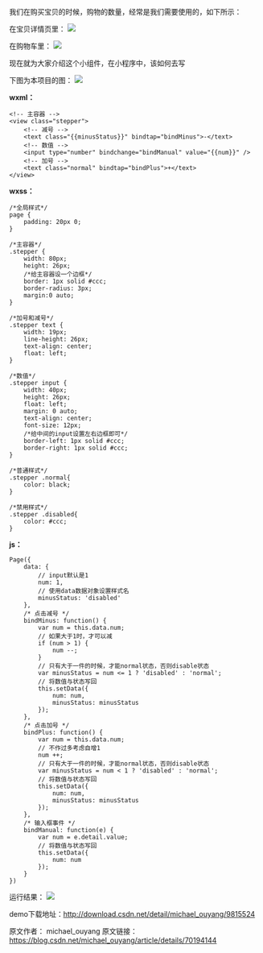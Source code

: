 我们在购买宝贝的时候，购物的数量，经常是我们需要使用的，如下所示：

在宝贝详情页里：
![](https://upload-images.jianshu.io/upload_images/19956127-18bfe59f789c38d9.png?imageMogr2/auto-orient/strip%7CimageView2/2/w/1240)



在购物车里：
![](https://upload-images.jianshu.io/upload_images/19956127-994224cadaa64c58.png?imageMogr2/auto-orient/strip%7CimageView2/2/w/1240)


现在就为大家介绍这个小组件，在小程序中，该如何去写

下图为本项目的图：
![](https://upload-images.jianshu.io/upload_images/19956127-27d3886b44663a47.png?imageMogr2/auto-orient/strip%7CimageView2/2/w/1240)


**wxml：**
```
<!-- 主容器 -->
<view class="stepper">
	<!-- 减号 -->
	<text class="{{minusStatus}}" bindtap="bindMinus">-</text>
	<!-- 数值 -->
	<input type="number" bindchange="bindManual" value="{{num}}" />
	<!-- 加号 -->
	<text class="normal" bindtap="bindPlus">+</text>
</view>
```
**wxss：**
```
/*全局样式*/
page {
	padding: 20px 0;
}
 
/*主容器*/
.stepper {
	width: 80px;
	height: 26px;
	/*给主容器设一个边框*/
	border: 1px solid #ccc;
	border-radius: 3px;
	margin:0 auto;
}
 
/*加号和减号*/
.stepper text {
	width: 19px;
	line-height: 26px;
	text-align: center;
	float: left;
}
 
/*数值*/
.stepper input {
	width: 40px;
	height: 26px;
	float: left;
	margin: 0 auto;
	text-align: center;
	font-size: 12px;
	/*给中间的input设置左右边框即可*/
	border-left: 1px solid #ccc;
	border-right: 1px solid #ccc;
}
 
/*普通样式*/
.stepper .normal{
	color: black;
}
 
/*禁用样式*/
.stepper .disabled{
	color: #ccc;
}
```
**js：**
```
Page({
	data: {
		// input默认是1
		num: 1,
		// 使用data数据对象设置样式名
		minusStatus: 'disabled'
	},
	/* 点击减号 */
	bindMinus: function() {
		var num = this.data.num;
		// 如果大于1时，才可以减
		if (num > 1) {
			num --;
		}
		// 只有大于一件的时候，才能normal状态，否则disable状态
		var minusStatus = num <= 1 ? 'disabled' : 'normal';
		// 将数值与状态写回
		this.setData({
			num: num,
			minusStatus: minusStatus
		});
	},
	/* 点击加号 */
	bindPlus: function() {
		var num = this.data.num;
		// 不作过多考虑自增1
		num ++;
		// 只有大于一件的时候，才能normal状态，否则disable状态
		var minusStatus = num < 1 ? 'disabled' : 'normal';
		// 将数值与状态写回
		this.setData({
			num: num,
			minusStatus: minusStatus
		});
	},
	/* 输入框事件 */
	bindManual: function(e) {
		var num = e.detail.value;
		// 将数值与状态写回
		this.setData({
			num: num
		});
	}
})
```
运行结果：
![](https://upload-images.jianshu.io/upload_images/19956127-2dd5bbce0a468057.gif?imageMogr2/auto-orient/strip)


demo下载地址：http://download.csdn.net/detail/michael_ouyang/9815524

原文作者： michael_ouyang
原文链接：https://blog.csdn.net/michael_ouyang/article/details/70194144
